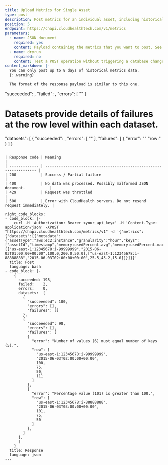 ```yaml
---
title: Upload Metrics for Single Asset
type: post
description: Post metrics for an individual asset, including historical metrics data.
position: 5
endpoint: https://chapi.cloudhealthtech.com/v1/metrics
parameters:
  - name: JSON document
    required: yes
    content: Payload containing the metrics that you want to post. See [Understand Format of Metrics Payload](#metrics_understand-format-of-metrics-payload).
  - name: dryrun
    required: no
    content: Test a POST operation without triggering a database change. Specified as `true` or `false` (default).
content_markdown: |-
  You can only post up to 8 days of historical metrics data.
  {:.warning}

  The format of the response payload is similar to this one.
  ```
  "succeeded": <The total number of rows that were successfully processed.>,
  "failed": <The total number of rows that were rejected.>,
  "errors": [
    "<A textual description of all errors that prevented the entire payload or an entire dataset from being processed.>"
  ]

  # Datasets provide details of failures at the row level within each dataset.
  "datasets": [
  {
    "succeeded": <Count of all rows in this dataset that were successfully added to the system.>,
    "errors": [
        "<Textual representation of any errors that prevented all data in this dataset from being processed.>"
    ],
    "failures": [
      {
        "error": "<Textual representation of any parsing errors that prevented a single row of data from being accepted.>"
        "row:" <The original row data that was passed in>
      }
    ]
  }
  ```

  | Response code | Meaning                                                            |
  | ------------- | ------------------------------------------------------------------ |
  | 200           | Success / Partial failure                                          |
  | 400           | No data was processed. Possibly malformed JSON document.           |
  | 429           | Request was throttled                                              |
  | 500           | Error with CloudHealth servers. Do not resend request immediately. |

right_code_blocks:
  - code_block: |-
      curl -H 'Authorization: Bearer <your_api_key>' -H 'Content-Type: application/json' -XPOST "https://chapi.cloudhealthtech.com/metrics/v1" -d '{"metrics":{"datasets":[{"metadata":{"assetType":"aws:ec2:instance","granularity":"hour","keys":["assetId","timestamp","memory:usedPercent.avg","memory:usedPercent.max","memory:usedPercent.min"]},"values":[["us-east-1:12345678:i-99999999","2015-06-03T01:00:00+00:00",100.0,200.0,50.0],["us-east-1:12345678:i-88888888","2015-06-03T02:00:00+00:00",25.5,45.2,15.0]]}]}}'
    title: Post
    language: bash
  - code_block: |-
      {
        succeeded: 198,
        failed:    2,
        errors:    0,
        datasets:  [
          {
            "succeeeded": 100,
            "errors": [],
            "failures": []
          },
          {
            "succeeeded": 98,
            "errors": [],
            "failures": [
            {
              "error": "Number of values (6) must equal number of keys (5).",
              "row": [
                "us-east-1:12345678:i-99999999",
                "2015-06-03T02:00:00+00:00",
                100,
                75,
                50,
                111
              ]
            },
            {
              "error": "Percentage value (101) is greater than 100.",
              "row": [
                "us-east-1:12345678:i-88888888",
                "2015-06-03T03:00:00+00:00",
                101,
                75,
                50
              ]
            },
          ]
        },
        ]
      }
    title: Response
    language: json
---
```


